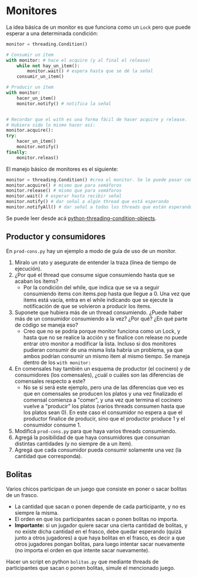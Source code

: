 # Monitores

La idea básica de un monitor es que funciona como un `Lock` pero que puede esperar a una determinada condición:

```python
monitor = threading.Condition()

# Consumir un ítem
with monitor: # hace el acquire (y al final el release)
    while not hay_un_item():
        monitor.wait() # espera hasta que se dé la señal
    consumir_un_item()

# Producir un ítem
with monitor:
    hacer_un_item()
    monitor.notify() # notifica la señal


# Recordar que el with es una forma fácil de hacer acquire y release.
# Hubiera sido lo mismo hacer así:
monitor.acquire():
try:
    hacer_un_item()
    monitor.notify()
finally:
    monitor.releas()
```

El manejo básico de monitores es el siguiente:
```python
monitor = threading.Condition() #crea el monitor. Se le puede pasar como parámetro un Lock en particular
monitor.acquire() # mismo que para semáforos
monitor.release() # mismo que para semáforos
monitor.wait() # esperar hasta recibir señal
monitor.notify() # dar señal a algún thread que está esperando
monitor.notifyAll() # dar señal a todos los threads que están esperando
```

Se puede leer desde acá [python-threading-condition-objects](https://docs.python.org/3/library/threading.html#condition-objects).


## Productor y consumidores
En `prod-cons.py` hay un ejemplo a modo de guía de uso de un monitor. 

1. Miralo un rato y asegurate de entender la traza (línea de tiempo de ejecución).
1. ¿Por qué el thread que consume sigue consumiendo hasta que se acaban los ítems?
    - Por la condición del while, que indica que se va a seguir consumiendo items con items.pop hasta que llegue a 0. Una vez que items está vacía, entra en el while indicando que se ejecute la notificación de que se volvieron a producir los items.
2. Suponete que hubiera más de un thread consumiendo. ¿Puede haber más de un consumidor consumiendo a la vez? ¿Por qué? ¿En qué parte de código se maneja eso?
    - Creo que no se podría porque monitor funciona como un Lock, y hasta que no se realice la acción y se finalice con release no puede entrar otro monitor a modificar la lista. Incluso si dos monitores pudieran consumir de una misma lista habría un problema, ya que ambos podrían consumir un mismo item al mismo tiempo. Se maneja dentro de los `with monitor:`
1. En comensales hay también un esquema de productor (el cocinero) y de consumidores (los comensales),  ¿cuál o cuáles son las diferencias de comensales respecto a este?
    - No se si será este ejemplo, pero una de las diferencias que veo es que en comensales se producen los platos y una vez finalizado el comensal comienza a "comer", y una vez que termina el cocinero vuelve a "producir" los platos (varios threads consumen hasta que los platos sean 0). En este caso el consumidor no espera a que el productor finalice de producir, sino que el productor produce 1 y el consumidor consume 1.
1. Modificá `prod-cons.py` para que haya varios threads consumiendo.
1. Agregá la posibilidad de que haya consumidores que consuman distintas cantidades (y no siempre de a un ítem).
1. Agregá que cada consumidor pueda consumir solamente una vez (la cantidad que corresponda).


## Bolitas
Varios chicos participan de un juego que consiste en poner o sacar bolitas de un frasco.

* La cantidad que sacan o ponen depende de cada participante, y no es siempre la misma.
* El orden en que los participantes sacan o ponen bolitas no importa.
* **Importante:** si un jugador quiere sacar una cierta cantidad de bolitas, y no existe dicha cantidad en el frasco, debe quedar esperando (quizá junto a otros jugadores) a que haya bolitas en el frasco, es decir a que
otros jugadores pongan bolitas, para luego intentar sacar nuevamente (no importa el
orden en que intente sacar nuevamente).

Hacer un script en python `bolitas.py` que mediante threads de participantes que sacan o ponen bolitas, simule el mencionado juego.

